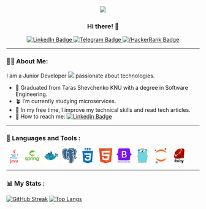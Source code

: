 <div id="header" align="center">
  <img src="https://media4.giphy.com/media/v1.Y2lkPTc5MGI3NjExMGZqZzNuczEyaGFoanZxeWFjaGx1dmlvYWthbzR6c2dxZDhoamZraiZlcD12MV9pbnRlcm5hbF9naWZfYnlfaWQmY3Q9cw/9cghZPGI3DiSygM6j7/giphy.gif" width="100"/>
</div>

<div align="center">

### Hi there! 👋
</div>

<div id="badges" align="center">
  <a href="http://www.linkedin.com/in/polina-nepochatova">
    <img src="https://img.shields.io/badge/LinkedIn-blue?style=for-the-badge&logo=linkedin&logoColor=white" alt="LinkedIn Badge"/>
  </a>
  <a href="https://t.me/poLLi_ne">
    <img src="https://img.shields.io/badge/Telegram-blue?style=for-the-badge&logo=telegram&logoColor=white" alt="Telegram Badge"/>
  </a>
  <a href="https://www.hackerrank.com/polina_nepochat1">
    <img src="https://img.shields.io/badge/HackerRank-black?style=for-the-badge&logo=HackerRank&logoColor=green" alt="/HackerRank Badge"/>
  </a>
</div>

---

### :woman_technologist: About Me:
I am a Junior Developer <img src="https://media.giphy.com/media/WUlplcMpOCEmTGBtBW/giphy.gif" width="30"> passionate about technologies.

- :school: Graduated from Taras Shevchenko KNU with a degree in Software Engineering.
- :potted_plant: I’m currently studying microservices.
- :ice_cream: In my free time, I improve my technical skills and read tech articles.
- :dizzy: How to reach me: [![Linkedin Badge](https://img.shields.io/badge/-Telegram-blue?style=flat&logo=Telegram&logoColor=white)](http://www.linkedin.com/in/polina-nepochatova)

---

### :toolbox: Languages and Tools :
<div>
  <img src="https://github.com/devicons/devicon/blob/master/icons/java/java-original-wordmark.svg" title="Java" alt="Java" width="40" height="40"/>&nbsp;
  <img src="https://github.com/devicons/devicon/blob/master/icons/spring/spring-original-wordmark.svg" title="Spring" alt="Spring" width="40" height="40"/>&nbsp;
  <img src="https://github.com/devicons/devicon/blob/master/icons/docker/docker-original.svg" title="docker" alt="docker" width="40" height="40"/>&nbsp;
  <img src="https://github.com/devicons/devicon/blob/master/icons/postgresql/postgresql-original.svg" title="postgresql" alt="postgresql" width="40" height="40"/>&nbsp;
  <img src="https://github.com/devicons/devicon/blob/master/icons/css3/css3-plain-wordmark.svg"  title="CSS3" alt="CSS" width="40" height="40"/>&nbsp;
  <img src="https://github.com/devicons/devicon/blob/master/icons/html5/html5-original.svg" title="HTML5" alt="HTML" width="40" height="40"/>&nbsp;
  <img src="https://github.com/devicons/devicon/blob/master/icons/bootstrap/bootstrap-original-wordmark.svg" title="bootstrap" alt="bootstrap" width="40" height="40"/>&nbsp;
  <img src="https://github.com/devicons/devicon/blob/master/icons/go/go-original.svg" title="Go" alt="Go" width="40" height="40"/>&nbsp;
  <img src="https://github.com/devicons/devicon/blob/master/icons/jupyter/jupyter-original.svg" title="jupyter" alt="jupyter" width="40" height="40"/>&nbsp;
  <img src="https://github.com/devicons/devicon/blob/master/icons/ruby/ruby-original-wordmark.svg" title="ruby" alt="ruby" width="40" height="40"/>&nbsp;
</div>

---

### :bar_chart: My Stats :

[![GitHub Streak](http://github-readme-streak-stats.herokuapp.com?user=Nepochatova-Polina&theme=ocean-dark&hide_border=true&card_width=500)](https://git.io/streak-stats)               [![Top Langs](https://github-readme-stats.vercel.app/api/top-langs/?username=Nepochatova-Polina&layout=compact&theme=vision-friendly-dark)](https://github.com/anuraghazra/github-readme-stats)

